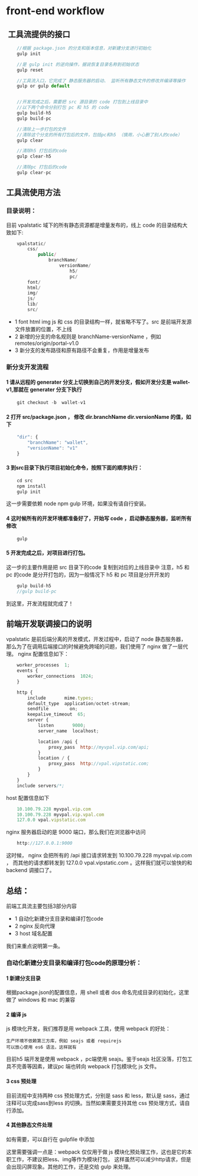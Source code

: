 # front-end workflow 

##  工具流提供的接口

```javascript	
	//根据 package.json 的分支和版本信息，对新建分支进行初始化
	gulp init

	//是 gulp init 的逆向操作，据说恢复目录名称到初始状态
	gulp reset

	//工具流入口，它完成了 静态服务器的启动、 监听所有静态文件的修改并编译等操作
	gulp or gulp default


	//开发完成之后，需要把 src 源目录的 code 打包到上线目录中
	//以下两个命令分别打包 pc 和 h5 的 code
	gulp build-h5
	gulp build-pc

	//清除上一步打包的文件
	//清除这个分支的所有打包后的文件，包括pc和h5 （慎用，小心删了别人的code）
	gulp clear

	//清除h5 打包后的code
	gulp clear-h5

	//清除pc 打包后的code
	gulp clear-pc
```

## 工具流使用方法

### 目录说明：

目前 vpalstatic 域下的所有静态资源都是增量发布的，线上 code 的目录结构大致如下:

```javascript
	vpalstatic/
		css/
			public/
				branchName/
					versionName/
						h5/
						pc/
		font/
		html/
		img/
		js/
		lib/
		src/
```


+ 1 font html img js 和 css 的目录结构一样，就省略不写了。src 是前端开发源文件放置的位置，不上线
+ 2 新增的分支的命名规则是 branchName-versionName ，例如 remotes/origin/portal-v1.0
+ 3 新分支的发布路径和原有路径不会重复，作用是增量发布


### 新分支开发流程

#### 1 请从远程的 generater 分支上切换到自己的开发分支，假如开发分支是 wallet-v1,那就在 generater 分支下执行

```javascript
	git checkout -b  wallet-v1
```

#### 2 打开 src/package.json ， 修改 dir.branchName dir.versionName 的值，如下

```javascript
	"dir": {
	    "branchName": "wallet",
	    "versionName": "v1"
	}
```

#### 3 到src目录下执行项目初始化命令，按照下面的顺序执行：

```javascript
	cd src
	npm install
	gulp init
```

这一步需要依赖 node npm gulp 环境，如果没有请自行安装。

#### 4 这时候所有的开发环境都准备好了，开始写 code ，启动静态服务器，监听所有修改

```javascript
	gulp
```

#### 5 开发完成之后，对项目进行打包。

这一步的主要作用是把 src 目录下的code 复制到对应的上线目录中
注意，h5 和 pc 的code 是分开打包的，因为一般情况下 h5 和 pc 项目是分开开发的

```javascript
	gulp build-h5	
	//gulp build-pc
```

到这里，开发流程就完成了！



## 前端开发联调接口的说明

vpalstatic 是前后端分离的开发模式，开发过程中，启动了 node 静态服务器，
那么为了在调用后端接口的时候避免跨域的问题，我们使用了 nginx 做了一层代理。
nginx 配置信息如下：

```javascript
	worker_processes  1;
	events {
	    worker_connections  1024;
	}

	http {
	    include       mime.types;
	    default_type  application/octet-stream;
	    sendfile        on;
	    keepalive_timeout  65;
	    server {
	        listen       9000;
	        server_name  localhost;

	        location /api {
	            proxy_pass  http://myvpal.vip.com/api;
	        }
	        location / {
	            proxy_pass  http://vpal.vipstatic.com;
	        }
	    }
	}
	include servers/*;
```

host 配置信息如下

```javascript
	10.100.79.228 myvpal.vip.com
	10.100.79.228 myvpal.vip.vpal.com
	127.0.0 vpal.vipstatic.com
```

nginx 服务器启动的是 9000 端口，那么我们在浏览器中访问 

```javascript
	http://127.0.0.1:9000
```

这时候， nginx 会把所有的 /api 接口请求转发到 10.100.79.228 myvpal.vip.com ，
而其他的请求都转发到 127.0.0 vpal.vipstatic.com 。这样我们就可以愉快的和 backend 调接口了。

## 总结：
前端工具流主要包括3部分内容

+ 1 自动化新建分支目录和编译打包code
+ 2 nginx 反向代理
+ 3 host 域名配置

我们来重点说明第一条。

### 自动化新建分支目录和编译打包code的原理分析：

#### 1 新建分支目录

根据package.json的配置信息，用 shell 或者 dos 命名完成目录的初始化，这里做了 windows 和 mac 的兼容

#### 2 编译 js

js 模块化开发，我们推荐是用 webpack 工具，使用 webpack 的好处：

	生产环境不依赖第三方库，例如 seajs 或者 requirejs
	可以放心使用 es6 语法，这样就有

目前h5 端开发是使用 webpack ，pc端使用 seajs。鉴于seajs 社区没落，打包工具不完善等因素，建议pc 端也转向 webpack 打包模块化 js 文件。

#### 3 css 预处理

目前流程中支持两种 css 预处理方式，分别是 sass 和 less，默认是 sass，通过注释可以完成sass到less 的切换。当然如果需要支持其他 css 预处理方式，请自行添加。

#### 4 其他静态文件处理

如有需要，可以自行在 gulpfile 中添加

这里需要强调一点是：webpack 仅仅用于做 js 模块化预处理工作，这也是它的本职工作，不建议把less、img等作为模块打包，
这样虽然可以减少http请求，但是会出现闪屏现象。其他的工作，还是交给 gulp 来处理。






